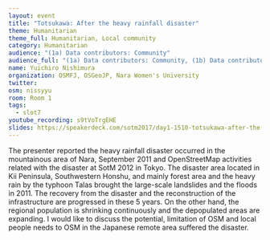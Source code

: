 ```yaml
---
layout: event
title: "Totsukawa: After the heavy rainfall disaster"
theme: Humanitarian
theme_full: Humanitarian, Local community
category: Humanitarian
audience: "(1a) Data contributors: Community"
audience_full: "(1a) Data contributors: Community, (1b) Data contributors: Public administration (open data, data feedback...), (2a) Data users: Commercial, (2b) Data users: Non-profit and public service, (2c) Data users: Personal"
name: Yuichiro Nishimura
organization: OSMFJ, OSGeoJP, Nara Women's University
twitter:
osm: nissyyu
room: Room 1
tags:
  - slot7
youtube_recording: s9tVoTrgEHE
slides: https://speakerdeck.com/sotm2017/day1-1510-totsukawa-after-the-heavy-rainfall-disaster
---
```

The presenter reported the heavy rainfall disaster occurred in the mountainous area of Nara, September 2011 and OpenStreetMap activities related with the disaster at SotM 2012 in Tokyo. The disaster area located in Kii Peninsula, Southwestern Honshu, and mainly forest area and the heavy rain by the typhoon Talas brought the large-scale landslides and the floods in 2011. The recovery from the disaster and the reconstruction of the infrastructure are progressed in these 5 years. On the other hand, the regional population is shrinking continuously and the depopulated areas are expanding. I would like to discuss the potential, limitation of OSM and local people needs to OSM in the Japanese remote area suffered the disaster.
